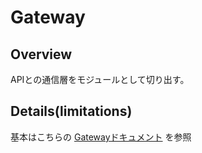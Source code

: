 # Gateway

## Overview

APIとの通信層をモジュールとして切り出す。

## Details(limitations)

基本はこちらの [Gatewayドキュメント](https://www.notion.so/ispec/data-flow-fb2e6ee29dc9483c8a9d00d24cf6c55f) を参照